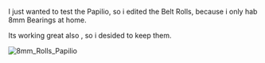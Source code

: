 
I just wanted to test the Papilio,
so i edited the Belt Rolls, 
because i only hab 8mm Bearings at home.

Its working great also , so i desided to keep them.


![8mm_Rolls_Papilio](https://github.com/user-attachments/assets/5bfbf711-d300-4388-9db8-96e600594fc0)
